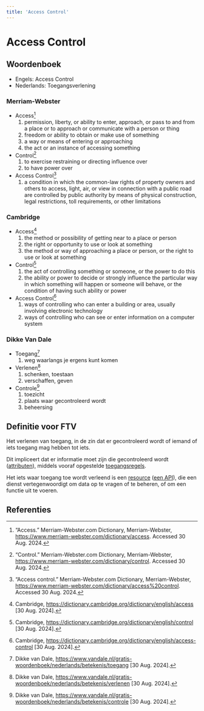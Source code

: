 ```yaml
---
title: 'Access Control'
---
```


# Access Control

## Woordenboek

- Engels: Access Control
- Nederlands: Toegangsverlening

### Merriam-Webster
- Access[^1]
  1. permission, liberty, or ability to enter, approach, or pass to and from a place or to approach or communicate with a person or thing
  2. freedom or ability to obtain or make use of something
  3. a way or means of entering or approaching
  4. the act or an instance of accessing something
- Control[^2]
  1. to exercise restraining or directing influence over
  2. to have power over
- Access Control[^3]
  1. a condition in which the common-law rights of property owners and others to access, light, air, or view in connection with a public road are controlled by public authority by means of physical construction, legal restrictions, toll requirements, or other limitations

### Cambridge
- Access[^4]
  1. the method or possibility of getting near to a place or person
  2. the right or opportunity to use or look at something
  3. the method or way of approaching a place or person, or the right to use or look at something
- Control[^5]
  1. the act of controlling something or someone, or the power to do this
  2. the ability or power to decide or strongly influence the particular way in which something will happen or someone will behave, or the condition of having such ability or power
- Access Control[^6]
  1. ways of controlling who can enter a building or area, usually involving electronic technology
  2. ways of controlling who can see or enter information on a computer system

### Dikke Van Dale
- Toegang[^7]
  1. weg waarlangs je ergens kunt komen
- Verlenen[^8]
  1. schenken, toestaan
  2. verschaffen, geven
- Controle[^9]
  1. toezicht
  2. plaats waar gecontroleerd wordt
  3. beheersing

## Definitie voor FTV
Het verlenen van toegang, in de zin dat er gecontroleerd wordt of iemand of iets toegang mag hebben tot iets.

Dit impliceert dat er informatie moet zijn die gecontroleerd wordt ([attributen](../attribuut)), middels vooraf opgestelde [toegangsregels](../autorisatieregel).

Het iets waar toegang toe wordt verleend is een [resource](../resource) ([een API](../api)), 
die een dienst vertegenwoordigt om data op te vragen of te beheren, of om een functie uit te voeren.

## Referenties
[^1]: “Access.” Merriam-Webster.com Dictionary, Merriam-Webster, https://www.merriam-webster.com/dictionary/access. Accessed 30 Aug. 2024.
[^2]: “Control.” Merriam-Webster.com Dictionary, Merriam-Webster, https://www.merriam-webster.com/dictionary/control. Accessed 30 Aug. 2024.
[^3]: “Access control.” Merriam-Webster.com Dictionary, Merriam-Webster, https://www.merriam-webster.com/dictionary/access%20control. Accessed 30 Aug. 2024.
[^4]: Cambridge, https://dictionary.cambridge.org/dictionary/english/access [30 Aug. 2024].
[^5]: Cambridge, https://dictionary.cambridge.org/dictionary/english/control [30 Aug. 2024].
[^6]: Cambridge, https://dictionary.cambridge.org/dictionary/english/access-control [30 Aug. 2024].
[^7]: Dikke van Dale, https://www.vandale.nl/gratis-woordenboek/nederlands/betekenis/toegang [30 Aug. 2024].
[^8]: Dikke van Dale, https://www.vandale.nl/gratis-woordenboek/nederlands/betekenis/verlenen [30 Aug. 2024].
[^9]: Dikke van Dale, https://www.vandale.nl/gratis-woordenboek/nederlands/betekenis/controle [30 Aug. 2024].
